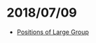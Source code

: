 # 2018/07/09
* [Positions of Large Group](https://leetcode.com/problems/positions-of-large-groups/description/)
